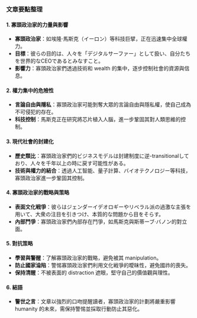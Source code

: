 ### 文章要點整理

#### 1. 寡頭政治家的力量與影響
- **寡頭政治家**：如埃隆·馬斯克（イーロン）等科技巨擘，正在迅速集中全球權力。
- **目標**：彼らの目的は、人々を「デジタルサーファー」として扱い、自分たちを世界的なCEOであるとみなすこと。
- **影響力**：寡頭政治家們透過技術和 wealth 的集中，逐步控制社會的資源與信息。

#### 2. 權力集中的危險性
- **言論自由與隱私**：寡頭政治家可能剝奪大眾的言論自由與隱私權，使自己成為不可侵犯的存在。
- **科技控制**：馬斯克正在研究將芯片植入人腦，進一步鞏固其對人類思維的控制。

#### 3. 現代社會的封建化
- **歷史類比**：寡頭政治家們的ビジネスモデルは封建制度に逆-transitionalしており、人々を千年以上の時に戻す可能性がある。
- **技術與權力的結合**：透過人工智能、量子計算、バイオテクノロジー等科技，寡頭政治家進一步鞏固其控制。

#### 4. 寡頭政治家的戰略與策略
- **表面文化戦爭**：彼らはジェンダーイデオロギーやリベラル派の過激な主張を用いて、大衆の注目を引きつけ、本質的な問題から目をそらす。
- **內部鬥爭**：寡頭政治家們內部存在鬥爭，如馬斯克與斯蒂ーブ·バノン的對立面。

#### 5. 對抗策略
- **學習與警醒**：了解寡頭政治家的戰略，避免被其 manipulation。
- **防止國家淪陷**：警惕寡頭政治家們利用文化戦爭的曖昧性，避免國祚的喪失。
- **保持清醒**：不被表面的 distraction 遮眼，堅守自己的價值觀與理性。

#### 6. 結語
- **警世之言**：文章以強烈的口吻提醒讀者，寡頭政治家的計劃將嚴重影響 humanity 的未來，需保持警惕並採取行動防止其惡化。